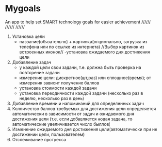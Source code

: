 # Mygoals
An app to help set SMART technology goals for easier achievement
//////
//////
//////
1. Установка цели
     - название(обязательно) + картинка(опционально, загрузка из телефона или по ссылке из интернета)
            //Выбор картинок из встроенных иконок// 
     -установка ожидаемого дня достижения цели
2. Добавление задач
     - у каждой цели свои задачи, т.е. должна быть проверка на повторение задачи
     - измерение цели: дискретное(шт,раз) или сплошное(время); от измерения зависит получение баллов
     - установка стоимости каждой задачи
     - установка переодичности каждой задачи (несколько раз в неделю,  несколько раз в день)
3. Добавление времени и напоминаний для определенных задач
4. Колличество баллов требуемых для достижения цели определяется автоматически в зависимости от задач и ожидаемого дня достижения цели (т.е. если добавляется новая задача, то автоматические увеличивается число быллов)
5. Изменение ожидаемого дня достижения цели(автоматически при не достижении цели, пользователем)
6. Отслеживание прогресса
